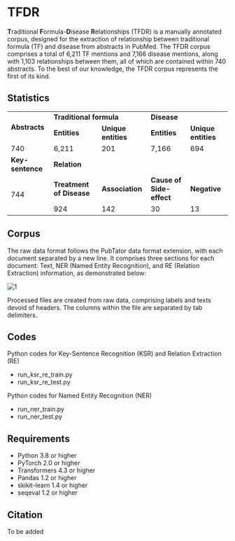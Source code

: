 # TFDR

**T**raditional **F**ormula-**D**isease **R**elationships (TFDR) is a manually annotated corpus, designed for the extraction of relationship between traditional formula (TF) and disease from abstracts in PubMed. The TFDR corpus comprises a total of 6,211 TF mentions and 7,166 disease mentions, along with 1,103 relationships between them, all of which are contained within 740 abstracts. To the best of our knowledge, the TFDR corpus represents the first of its kind.


## Statistics

<table>
<tbody>
  <tr>
    <td rowspan="2"><b>Abstracts</b></td>
    <td colspan="2"><b>Traditional formula</b></td>
    <td colspan="2"><b>Disease</b></td>
  </tr>
  <tr>
    <td><b>Entities</b></td>
    <td><b>Unique entities</b></td>
    <td><b>Entities</b></td>
    <td><b>Unique entities</b></td>
  </tr>
  <tr>
    <td>740</td>
    <td>6,211</td>
    <td>201</td>
    <td>7,166</td>
    <td>694</td>
  </tr>
  <tr>
    <td><b>Key-sentence</b></td>
    <td colspan="4"><b>Relation</b></td>
  </tr>
  <tr>
    <td rowspan="2">744</td>
    <td><b>Treatment of Disease</b></td>
    <td><b>Association</b></td>
    <td><b>Cause of Side-effect</b></td>
    <td><b>Negative</b></td>
  </tr>
  <tr>
    <td>924</td>
    <td>142</td>
    <td>30</td>
    <td>13</td>
  </tr>
</tbody>
</table>

## Corpus
The raw data format follows the PubTator data format extension, with each document separated by a new line. It comprises three sections for each document: Text, NER (Named Entity Recognition), and RE (Relation Extraction) information, as demonstrated below: 

![1](https://github.com/KIOM-AIDoc/TFDR/assets/36286252/5c79ef66-9a6f-4215-a2cf-a59eaf561ec4)

Processed files are created from raw data, comprising labels and texts devoid of headers. The columns within the file are separated by tab delimiters.


## Codes
Python codes for Key-Sentence Recognition (KSR) and Relation Extraction (RE)
- run_ksr_re_train.py
- run_ksr_re_test.py
  
Python codes for Named Entity Recognition (NER)
- run_ner_train.py
- run_ner_test.py


## Requirements
- Python 3.8 or higher
- PyTorch 2.0 or higher
- Transformers 4.3 or higher
- Pandas 1.2 or higher
- skikit-learn 1.4 or higher
- seqeval 1.2 or higher

## Citation
To be added
